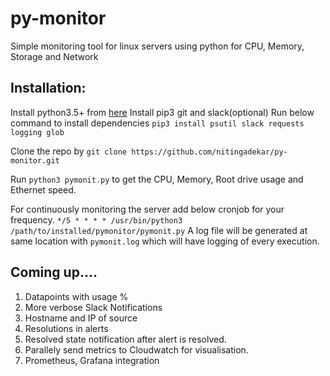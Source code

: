 # py-monitor
Simple monitoring tool for linux servers using python for CPU, Memory, Storage and Network
## Installation:
Install python3.5+ from [here](https://www.python.org/downloads/)
Install pip3 git and slack(optional)
Run below command to install dependencies
`pip3 install psutil slack requests logging glob`

Clone the repo by `git clone https://github.com/nitingadekar/py-monitor.git`

Run `python3 pymonit.py` to get the CPU, Memory, Root drive usage and Ethernet speed. 

For continuously monitoring the server add below cronjob for your frequency.
`*/5 * * * * /usr/bin/python3 /path/to/installed/pymonitor/pymonit.py`
A log file will be generated at same location with `pymonit.log` which will have logging of every execution.






## Coming up....
1. Datapoints with usage %
2. More verbose Slack Notifications
3. Hostname and IP of source
4. Resolutions in alerts
5. Resolved state notification after alert is resolved. 
6. Parallely send metrics to Cloudwatch for visualisation. 
7. Prometheus, Grafana integration


 
